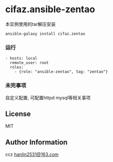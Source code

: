 cifaz.ansible-zentao
========================
  
本实例使用的tar解压安装
```
ansible-galaxy install cifaz.zentao
```
  
### 运行
```
- hosts: local
  remote_user: root
  roles:
    - {role: "ansible-zentao", tag: "zentao"}

```
  
### 未完事项
自定义配置, 可配置httpd mysql等相关事项

License
-------

MIT

Author Information
------------------

ccz <hanlin2531@163.com>

